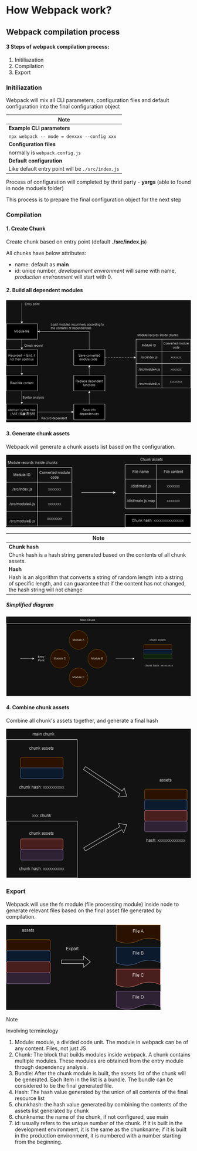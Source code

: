 # How Webpack work?

## Webpack compilation process

#### 3 Steps of webpack compilation process:
1. Initiliazation
2. Compilation
3. Export


### Initiliazation

<p>
Webpack will mix all CLI parameters, configuration files and default configuration into the final configuration object
</p>


| Note |
|------|
| <b>Example CLI parameters</b> |
|`npx webpack -- mode = devxxx --config xxx`|
| <b>Configuration files</b> |
| normally is `webpack.config.js`|
| <b>Default configuration</b>|
| Like default entry point will be `./src/index.js`|

<p>Process of configuration will completed by thrid party - <b>yargs</b> (able to found in node moduels folder) </p>

<p>This process is to prepare the final configuration object for the next step</p>

### Compilation

#### 1. Create Chunk

<p>Create chunk based on entry point (default <b>./src/index.js</b>)</p>

<p>All chunks have below attributes:</p>

- name: default as <b>main</b>
- id: uniqe number, *developement environment* will same with name, *production environment* will start with 0.

#### 2. Build all dependent modules

![Alt text](<dependent modules.drawio.png>)


#### 3. Generate chunk assets

<p>Webpack will generate a chunk assets list based on the configuration.</p>

![Alt text](<chunk assets.drawio.png>)


| Note |
|------|
| <b>Chunk hash</b> |
| Chunk hash is a hash string generated based on the contents of all chunk assets.|
|<b>Hash</b>|
|Hash is an algorithm that converts a string of random length into a string of specific length, and can guarantee that if the content has not changed, the hash string will not change |

##### Simplified diagram

![Alt text](<final chunk assets.drawio.png>)


#### 4. Combine chunk assets

<p>Combine all chunk's assets together, and generate a final hash</p>

![Alt text](<Combine chunk assets.drawio.png>)


### Export

<p>Webpack will use the fs module (file processing module) inside node to generate relevant files based on the final asset file generated by compilation. </p>

![Alt text](export.drawio.png)


> [!NOTE]
> Involving terminology
> 1. Module: 
> module, a divided code unit. The module in webpack can be of any content.
Files, not just JS
> 2. Chunk: 
> The block that builds modules inside webpack. A chunk contains multiple modules. These modules are obtained from the entry module through dependency analysis.
> 3. Bundle: 
> After the chunk module is built, the assets list of the chunk will be generated. Each item in the list is a bundle. The bundle can be considered to be the final generated file.
> 4. Hash: 
> The hash value generated by the union of all contents of the final resource list
> 5. chunkhash: 
> the hash value generated by combining the contents of the assets list generated by chunk
> 6. chunkname: 
> the name of the chunk, if not configured, use main
> 7. id: 
> usually refers to the unique number of the chunk. If it is built in the development environment, it is the same as the chunkname; if it is built in the production environment, it is numbered with a number starting from the beginning.
